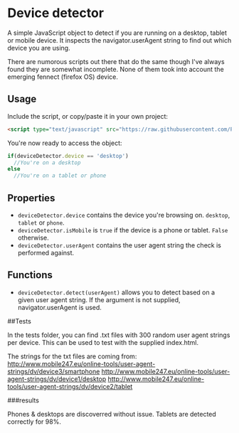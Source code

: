 Device detector
================

A simple JavaScript object to detect if you are running on a desktop, tablet or mobile device.
It inspects the navigator.userAgent string to find out which device you are using.

There are numorous scripts out there that do the same though I've always found
they are somewhat incomplete. None of them took into account the emerging fennect (firefox OS)
device.


## Usage

Include the script, or copy/paste it in your own project:

```html
<script type="text/javascript" src="https://raw.githubusercontent.com/PoeHaH/devicedetector/master/devicedetector-min.js"/>
```
You're now ready to access the object:


```js
if(deviceDetector.device == 'desktop')
  //You're on a desktop
else
  //You're on a tablet or phone
```


## Properties

+ `deviceDetector.device` contains the device you're browsing on. `desktop`, `tablet` or `phone`.
+ `deviceDetector.isMobile` is `true` if the device is a phone or tablet. `False` otherwise.
+ `deviceDetector.userAgent` contains the user agent string the check is performed against.

## Functions

+ `deviceDetector.detect(userAgent)` allows you to detect based on a given user agent string. If the argument is not supplied, navigator.userAgent is used.


##Tests

In the tests folder, you can find .txt files with 300 random user agent strings per device.
This can be used to test with the supplied index.html.

The strings for the txt files are coming from:
http://www.mobile247.eu/online-tools/user-agent-strings/dv/device3/smartphone
http://www.mobile247.eu/online-tools/user-agent-strings/dv/device1/desktop
http://www.mobile247.eu/online-tools/user-agent-strings/dv/device2/tablet

###results

Phones & desktops are discoverred without issue. Tablets are detected correctly for 98%.
